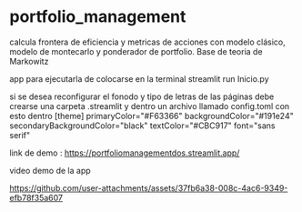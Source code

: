 # portfolio_management
calcula frontera de eficiencia y metricas de acciones  con modelo clásico, modelo de montecarlo y ponderador de portfolio. Base de teoria de Markowitz

app para ejecutarla de colocarse en la terminal streamlit run Inicio.py

si se desea reconfigurar el fonodo y tipo de letras de las páginas debe 
crearse una carpeta .streamlit y dentro un archivo 
llamado config.toml
con esto dentro 
[theme]
primaryColor="#F63366"
backgroundColor="#191e24"
secondaryBackgroundColor="black"
textColor="#CBC917"
font="sans serif"

link de demo : https://portfoliomanagementdos.streamlit.app/

video demo de la app 


https://github.com/user-attachments/assets/37fb6a38-008c-4ac6-9349-efb78f35a607





